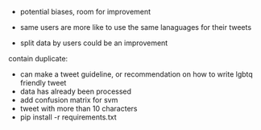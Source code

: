 - potential biases, room for improvement


- same users are more like to use the same lanaguages for their tweets
- split data by users could be an improvement


contain duplicate:


- can make a tweet guideline, or recommendation on how to write lgbtq friendly tweet
- data has already been processed
- add confusion matrix for svm
- tweet with more than 10 characters
- pip install -r requirements.txt